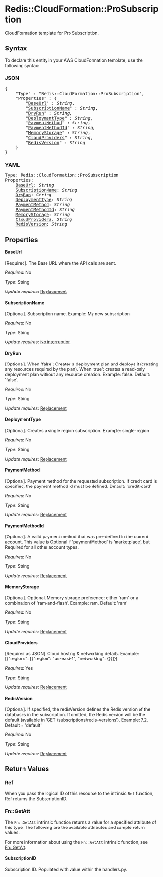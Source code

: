 # Redis::CloudFormation::ProSubscription

CloudFormation template for Pro Subscription.

## Syntax

To declare this entity in your AWS CloudFormation template, use the following syntax:

### JSON

<pre>
{
    "Type" : "Redis::CloudFormation::ProSubscription",
    "Properties" : {
        "<a href="#baseurl" title="BaseUrl">BaseUrl</a>" : <i>String</i>,
        "<a href="#subscriptionname" title="SubscriptionName">SubscriptionName</a>" : <i>String</i>,
        "<a href="#dryrun" title="DryRun">DryRun</a>" : <i>String</i>,
        "<a href="#deploymenttype" title="DeploymentType">DeploymentType</a>" : <i>String</i>,
        "<a href="#paymentmethod" title="PaymentMethod">PaymentMethod</a>" : <i>String</i>,
        "<a href="#paymentmethodid" title="PaymentMethodId">PaymentMethodId</a>" : <i>String</i>,
        "<a href="#memorystorage" title="MemoryStorage">MemoryStorage</a>" : <i>String</i>,
        "<a href="#cloudproviders" title="CloudProviders">CloudProviders</a>" : <i>String</i>,
        "<a href="#redisversion" title="RedisVersion">RedisVersion</a>" : <i>String</i>
    }
}
</pre>

### YAML

<pre>
Type: Redis::CloudFormation::ProSubscription
Properties:
    <a href="#baseurl" title="BaseUrl">BaseUrl</a>: <i>String</i>
    <a href="#subscriptionname" title="SubscriptionName">SubscriptionName</a>: <i>String</i>
    <a href="#dryrun" title="DryRun">DryRun</a>: <i>String</i>
    <a href="#deploymenttype" title="DeploymentType">DeploymentType</a>: <i>String</i>
    <a href="#paymentmethod" title="PaymentMethod">PaymentMethod</a>: <i>String</i>
    <a href="#paymentmethodid" title="PaymentMethodId">PaymentMethodId</a>: <i>String</i>
    <a href="#memorystorage" title="MemoryStorage">MemoryStorage</a>: <i>String</i>
    <a href="#cloudproviders" title="CloudProviders">CloudProviders</a>: <i>String</i>
    <a href="#redisversion" title="RedisVersion">RedisVersion</a>: <i>String</i>
</pre>

## Properties

#### BaseUrl

[Required]. The Base URL where the API calls are sent.

_Required_: No

_Type_: String

_Update requires_: [Replacement](https://docs.aws.amazon.com/AWSCloudFormation/latest/UserGuide/using-cfn-updating-stacks-update-behaviors.html#update-replacement)

#### SubscriptionName

[Optional]. Subscription name. Example: My new subscription

_Required_: No

_Type_: String

_Update requires_: [No interruption](https://docs.aws.amazon.com/AWSCloudFormation/latest/UserGuide/using-cfn-updating-stacks-update-behaviors.html#update-no-interrupt)

#### DryRun

[Optional]. When 'false': Creates a deployment plan and deploys it (creating any resources required by the plan). When 'true': creates a read-only deployment plan without any resource creation. Example: false. Default: 'false'.

_Required_: No

_Type_: String

_Update requires_: [Replacement](https://docs.aws.amazon.com/AWSCloudFormation/latest/UserGuide/using-cfn-updating-stacks-update-behaviors.html#update-replacement)

#### DeploymentType

[Optional]. Creates a single region subscription. Example: single-region

_Required_: No

_Type_: String

_Update requires_: [Replacement](https://docs.aws.amazon.com/AWSCloudFormation/latest/UserGuide/using-cfn-updating-stacks-update-behaviors.html#update-replacement)

#### PaymentMethod

[Optional]. Payment method for the requested subscription. If credit card is specified, the payment method Id must be defined. Default: 'credit-card'

_Required_: No

_Type_: String

_Update requires_: [Replacement](https://docs.aws.amazon.com/AWSCloudFormation/latest/UserGuide/using-cfn-updating-stacks-update-behaviors.html#update-replacement)

#### PaymentMethodId

[Optional]. A valid payment method that was pre-defined in the current account. This value is Optional if 'paymentMethod' is 'marketplace', but Required for all other account types.

_Required_: No

_Type_: String

_Update requires_: [Replacement](https://docs.aws.amazon.com/AWSCloudFormation/latest/UserGuide/using-cfn-updating-stacks-update-behaviors.html#update-replacement)

#### MemoryStorage

[Optional]. Optional. Memory storage preference: either 'ram' or a combination of 'ram-and-flash'. Example: ram. Default: 'ram'

_Required_: No

_Type_: String

_Update requires_: [Replacement](https://docs.aws.amazon.com/AWSCloudFormation/latest/UserGuide/using-cfn-updating-stacks-update-behaviors.html#update-replacement)

#### CloudProviders

[Required as JSON]. Cloud hosting & networking details. Example: [{"regions": [{"region": "us-east-1", "networking": {}}]}]

_Required_: Yes

_Type_: String

_Update requires_: [Replacement](https://docs.aws.amazon.com/AWSCloudFormation/latest/UserGuide/using-cfn-updating-stacks-update-behaviors.html#update-replacement)

#### RedisVersion

[Optional]. If specified, the redisVersion defines the Redis version of the databases in the subscription. If omitted, the Redis version will be the default (available in 'GET /subscriptions/redis-versions'). Example: 7.2. Default = 'default'

_Required_: No

_Type_: String

_Update requires_: [Replacement](https://docs.aws.amazon.com/AWSCloudFormation/latest/UserGuide/using-cfn-updating-stacks-update-behaviors.html#update-replacement)

## Return Values

### Ref

When you pass the logical ID of this resource to the intrinsic `Ref` function, Ref returns the SubscriptionID.

### Fn::GetAtt

The `Fn::GetAtt` intrinsic function returns a value for a specified attribute of this type. The following are the available attributes and sample return values.

For more information about using the `Fn::GetAtt` intrinsic function, see [Fn::GetAtt](https://docs.aws.amazon.com/AWSCloudFormation/latest/UserGuide/intrinsic-function-reference-getatt.html).

#### SubscriptionID

Subscription ID. Populated with value within the handlers.py.

